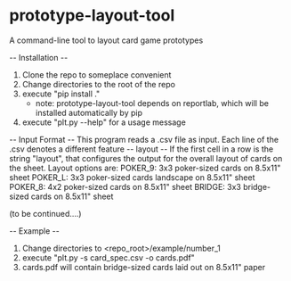 # prototype-layout-tool
A command-line tool to layout card game prototypes

-- Installation --
1. Clone the repo to someplace convenient
2. Change directories to the root of the repo
3. execute "pip install ."
   - note: prototype-layout-tool depends on reportlab, which will be
     installed automatically by pip
4. execute "plt.py --help" for a usage message

-- Input Format --
This program reads a .csv file as input. Each line of the .csv denotes
a different feature
  -- layout --
  If the first cell in a row is the string "layout", that configures
  the output for the overall layout of cards on the sheet. Layout options
  are:
    POKER_9: 3x3 poker-sized cards on 8.5x11" sheet
    POKER_L: 3x3 poker-sized cards landscape on 8.5x11" sheet
    POKER_8: 4x2 poker-sized cards on 8.5x11" sheet
    BRIDGE: 3x3 bridge-sized cards on 8.5x11" sheet

  (to be continued....)

-- Example --
1. Change directories to <repo_root>/example/number_1
2. execute "plt.py -s card_spec.csv -o cards.pdf"
3. cards.pdf will contain bridge-sized cards laid out on 8.5x11" paper
